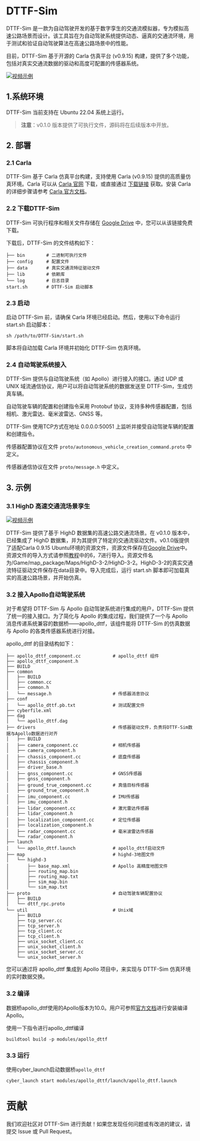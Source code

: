 # DTTF-Sim

DTTF-Sim 是一款为自动驾驶开发的基于数字孪生的交通流模拟器，专为模拟高速公路场景而设计。该工具旨在为自动驾驶系统提供动态、逼真的交通流环境，用于测试和验证自动驾驶算法在高速公路场景中的性能。

目前，DTTF-Sim 基于开源的 Carla 仿真平台 (v0.9.15) 构建，提供了多个功能，包括对真实交通流数据的驱动和高度可配置的传感器系统。

[![视频示例](https://img.youtube.com/vi/7ycsj_db4H0/0.jpg)](https://www.youtube.com/watch?v=7ycsj_db4H0)
## 1.系统环境

DTTF-Sim 当前支持在 Ubuntu 22.04 系统上运行。

> **注意**：v0.1.0 版本提供了可执行文件，源码将在后续版本中开放。

## 2. 部署

### 2.1 Carla
DTTF-Sim 基于 Carla 仿真平台构建，支持使用 Carla (v0.9.15) 提供的高质量仿真环境。Carla 可以从 [Carla 官网](https://carla.org/) 下载，或直接通过 [下载链接](https://tiny.carla.org/carla-0-9-15-linux) 获取。安装 Carla 的详细步骤请参考 [Carla 官方文档](https://carla.readthedocs.io/en/0.9.15/)。

### 2.2 下载DTTF-Sim
DTTF-Sim 可执行程序和相关文件存储在 [Google Drive](https://drive.google.com/file/d/15clB6-KZXRp6fTIvMYVb7k7vaiZ-Ib_I/view?usp=sharing) 中，您可以从该链接免费下载。


下载后，DTTF-Sim 的文件结构如下：

```shell
├── bin        # 二进制可执行文件
├── config     # 配置文件
├── data       # 真实交通流特征驱动文件
├── lib        # 依赖库
└── log        # 日志目录
start.sh       # DTTF-Sim 启动脚本
```

### 2.3 启动
启动 DTTF-Sim 前，请确保 Carla 环境已经启动。然后，使用以下命令运行 start.sh 启动脚本：
```shell
sh /path/to/DTTF-Sim/start.sh
```
脚本将自动加载 Carla 环境并初始化 DTTF-Sim 仿真环境。

### 2.4 自动驾驶系统接入
DTTF-Sim 提供与自动驾驶系统（如 Apollo）进行接入的接口。通过 UDP 或 UNIX 域流通信协议，用户可以将自动驾驶系统的数据发送至 DTTF-Sim，生成仿真车辆。

自动驾驶车辆的配置和创建指令采用 Protobuf 协议，支持多种传感器配置，包括相机、激光雷达、毫米波雷达、GNSS 等。

DTTF-Sim 使用TCP方式在地址 0.0.0.0:50051 上监听并接受自动驾驶车辆的配置和创建指令。


传感器配置协议在文件 `proto/autonomous_vehicle_creation_command.proto` 中定义。

传感器通信协议在文件 `proto/message.h` 中定义。


## 3. 示例

### 3.1  HighD 高速交通流场景孪生 

[![视频示例](https://img.youtube.com/vi/zPRp-Gs7UI4/0.jpg)](https://www.youtube.com/watch?v=zPRp-Gs7UI4)

DTTF-Sim 提供了基于 HighD 数据集的高速公路交通流场景。在 v0.1.0 版本中，已经集成了 HighD 数据集，并为其提供了特定的交通流驱动文件。v0.1.0版提供了适配Carla 0.9.15 Ubuntu环境的资源文件，资源文件保存在[Google Drive](https://drive.google.com/file/d/1DShAA5DvjNesSulPco-kVAJsSspIjIDv/view?usp=sharing)中。资源文件的导入方式请参照[教程](https://carla.readthedocs.io/en/0.9.15/tuto_M_add_map_package/)中的6，7进行导入。资源文件名为/Game/map_package/Maps/HighD-3-2/HighD-3-2。HighD-3-2的真实交通流特征驱动文件保存在data目录中。导入完成后，运行 start.sh 脚本即可加载真实的高速公路场景，并开始仿真。



### 3.2 接入Apollo自动驾驶系统

对于希望将 DTTF-Sim 与 Apollo 自动驾驶系统进行集成的用户，DTTF-Sim 提供了统一的接入接口。为了简化与 Apollo 的集成过程，我们提供了一个与 Apollo 消息传递系统兼容的数据桥——apollo_dttf，该组件能将 DTTF-Sim 的仿真数据与 Apollo 的各类传感器系统进行对接。

apollo_dttf 的目录结构如下：
```shell
├── apollo_dttf_component.cc            # apollo_dttf 组件
├── apollo_dttf_component.h
├── BUILD
├── common                  
│   ├── BUILD
│   ├── common.cc
│   ├── common.h
│   └── message.h                       # 传感器消息协议
├── conf
│   └── apollo_dttf.pb.txt              # 测试配置文件
├── cyberfile.xml
├── dag
│   └── apollo_dttf.dag
├── drivers                             # 传感器驱动文件，负责将DTTF-Sim数据与Apollo数据进行对齐
│   ├── BUILD
│   ├── camera_component.cc             # 相机传感器
│   ├── camera_component.h          
│   ├── chassis_component.cc            # 底盘传感器
│   ├── chassis_component.h
│   ├── driver_base.h 
│   ├── gnss_component.cc               # GNSS传感器
│   ├── gnss_component.h
│   ├── ground_true_component.cc        # 真值目标传感器
│   ├── ground_true_component.h
│   ├── imu_component.cc                # IMU传感器
│   ├── imu_component.h
│   ├── lidar_component.cc              # 激光雷达传感器
│   ├── lidar_component.h
│   ├── localization_component.cc       # 定位传感器
│   ├── localization_component.h
│   ├── radar_component.cc              # 毫米波雷达传感器
│   └── radar_component.h
├── launch
│   └── apollo_dttf.launch              # apollo_dttf启动文件
├── map                                 # highd-3地图文件
│   └── highd-3
│       ├── base_map.xml                # Apollo 高精度地图文件
│       ├── routing_map.bin             
│       ├── routing_map.txt
│       ├── sim_map.bin
│       └── sim_map.txt
├── proto                               # 自动驾驶车辆配置协议
│   ├── BUILD
│   └── dttf_rpc.proto
└── util                                # Unix域
    ├── BUILD
    ├── tcp_server.cc
    ├── tcp_server.h
    ├── tcp_client.cc
    ├── tcp_client.h
    ├── unix_socket_client.cc
    ├── unix_socket_client.h
    ├── unix_socket_server.cc
    └── unix_socket_server.h
```
您可以通过将 apollo_dttf 集成到 Apollo 项目中，来实现与 DTTF-Sim 仿真环境的实时数据交换。

### 3.2 编译
数据桥apollo_dttf使用的Apollo版本为10.0。用户可参照[官方文档](https://apollo.baidu.com/docs/apollo/10.x/index.html)进行安装编译Apollo。

使用一下指令进行apollo_dttf编译
```shell
buildtool build -p modules/apollo_dttf
```

### 3.3 运行
使用cyber_launch启动数据桥`apollo_dttf`

```shell
cyber_launch start modules/apollo_dttf/launch/apollo_dttf.launch
```

# 贡献
我们欢迎社区对 DTTF-Sim 进行贡献！如果您发现任何问题或有改进的建议，请提交 Issue 或 Pull Request。
